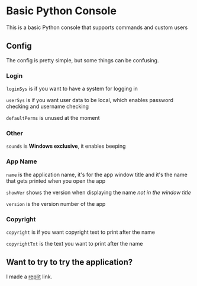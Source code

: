 # Basic Python Console
This is a basic Python console that supports commands and custom users

## Config
The config is pretty simple, but some things can be confusing.

### Login

`loginSys` is if you want to have a system for logging in

`userSys` is if you want user data to be local, which enables password checking and username checking

`defaultPerms` is unused at the moment

### Other

`sounds` is **Windows exclusive**, it enables beeping

### App Name

`name` is the application name, it's for the app window title and it's the name that gets printed when you open the app

`showVer` shows the version when displaying the name *not in the window title*

`version` is the version number of the app

### Copyright

`copyright` is if you want copyright text to print after the name

`copyrightTxt` is the text you want to print after the name


## Want to try to try the application?
I made a [replit](https://replit.com/@Cheese-Curd/Basic-Python-Console-1?v=1) link.
